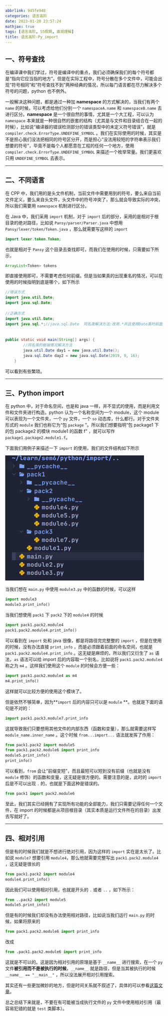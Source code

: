 ```yaml
---
abbrlink: 945fe948
categories: 语言高阶
date: 2023-01-20 23:57:24
mathjax: true
tags: [语言高阶, S5假期, 直观理解]
title: 语言高阶-Py_import
---
```


## 一、符号查找

在编译课中我们学过，符号是编译中的重点，我们必须确保我们的每个符号都是“指向它应当指的地方”。但是在实际工程中，符号分散在多个文件中，可能会出现“符号相同”和“符号查找不到”两种经典的情况，所以每门语言都在尽力解决多个符号的问题，python 也不例外。

一般解决这种问题，都是通过一种加 **namespace** 的方式解决的，当我们有两个 `name` 的时候，可以考虑给他们分别一个 `namespaceA.name` 和 `namespaceB.name` 去进行区分。**namespace** 是一个很自然的事情，尤其是一个大工程，可以认为 `namespace` 本来就是一种很自然的嵌套的结构（尤其是与文件和目录结合在一起的时候），比如说“编译器的错误检测部分的错误类型中的未定义符号错误”，就是 `compiler.check.ErrorType.UNDEFINE_SYMBOL` 。我们在实际使用的时候，其实是不是担心我们没法把相同的符号区分开，而是担心“没法用较短的字符串表示我们想要的符号”，毕竟不是每个人都愿意在工程的任何一个地方，使用 `compiler.check.ErrorType.UNDEFINE_SYMBOL` 来描述一个枚举常量。我们更喜欢只用 `UNDEFINE_SYMBOL` 去表示。

---



## 二、不同语言

在 CPP 中，我们用的是头文件机制，当前文件中需要用到的符号，要么来自当前文件定义，要么来自头文件，头文件中的符号冲突了，那么就会导致实际的冲突，所以我们需要用 `namespace` 机制进行区分。

在 Java 中，我们采用 `import` 机制，对于 `import` 后的部分，采用的是相对于根目录的绝对路径，比如说 `Pansy/parser/Parser.java` 中想用 `Pansy/lexer/token/Token.java` ，那么就需要写这样的 `import`

```java
import lexer.token.Token;
```

也就是相对于 `Pansy` 这个目录去查找即可，而我们在使用的时候，只需要如下所示，

```java
ArrayList<Token> tokens
```

即直接使用即可，不需要考虑任何前缀。但是当如果真的出现重名的情况，可以在使用的时候指明到底是哪个，如下所示

```java
//错误方式
import java.util.Date;
import java.sql.Date;

//正确方式
import java.util.Date;
import java.sql.*;//java.sql.Date  同名类解决方法:改用.*并且使用Date类时前面加该类的包路径


public static void main(String[] args) {
        //同名类的极端情况解决方法
        java.util.Date day1 = new java.util.Date();
        java.sql.Date day2 = new java.sql.Date(2019, 9, 16);
    }
```

可以看到有些繁琐。

---



## 三、Python import

在 python 中，对于命名空间，也是和 java 一样，并不显式的使用，而是利用文件和文件夹进行构造。python 认为一个名称空间为一个 module，这个 module 可以表现为一个文件夹，一个 `py` 文件，一个 `so` 动态库，什么都行。对于文件夹形式的 `module` 我们也称它为“包 `package` ”。所以我们想要指明“包 package1 下的包 package2 的模块 module1 的函数 f” ，就可以写作 `package1.package2.module1.f`。

下面我们用例子来描述一下 `import` 的使用，我们的文件结构如下所示

![image-20230121011113152](语言高阶-Py-import/image-20230121011113152.png)

当我们想在 `main.py` 中使用 `module3.py` 中的函数的时候，可以这样

```python
import module3
module3.print_info()
```

当我们想使用 `pack1` 下 `pack2`  下的 `module4` 的时候

```python
import pack1.pack2.module4
pack1.pack2.module4.print_info()
```

可以看到在 `import` 处和 java 很像，都是将路径完完整整的 `import` ，但是在使用的时候，没有办法直接 `print_info` ，而是必须跟着前面的命名空间，也就是 `pack1.pack2.module4.print_info` 。这无疑是麻烦的，所以我们又衍生了 `as` 语法，`as` 语法可以给 import 后的内容取一个别名，比如说将 `pack1.pack2.module4` 称之为 `m4` 。这样我们使用这个 `module` 的时候会方便一些：

```python
import pack1.pack2.module4 as m4
m4.print_info()
```

这样就可以比较方便的使用这个模块了。

但是依然不够简单，因为**`import` 后的内容只可以是 `module` **。也就是下面的语句是不对的：

```python
import pack1.pack3.module7.print_info
```

这就导致我们只要想用其他文件的内部东西（函数和变量），那么就需要这样写 `module_name.inner_name` 。这个时候 `from...import...` 语法就发挥了作用：

```python
from pack1.pack2 import module5
from pack1.pack2.module6 import print_info
module5.print_info()
print_info()
```

 可以看到，`from` 会让“前缀变短”，而且最短可以短到没有前缀（也就是没有 `module` 修饰）的函数和变量，这无疑是很方便的。需要注意的是，此时的 `import` 后是不可以出现 `.` 的，也就是下面这种是错误的。

```python
from pack1 import pack2.module6
```

至此，我们其实已经拥有了实现所有功能的全部能力，我们只需要记得任何一个文件，在 import 的时候都是从项目根目录（其实本质是运行文件所在的目录）出发去写就好了。

---



## 四、相对引用

但是有的时候我们就是不想进行绝对引用，因为这样的 `import` 实在是太长了。比如说 `module7` 想要引用 `module4`，那么他就需要完整写出 `pack1.pack2.module4` ，这无疑是很长的

```python
from pack1.pack2 import module4
module4.print_info()
```

因此我们可以使用相对引用，也就是开头的 `.` 或者 `..` ，如下所示：

```python
from ..pack2 import module5
module5.print_info()
```

但是有的时候我们却没有办法使用相对路径，比如说当我们运行 `main.py` 的时候，如果将原来的

```python
from pack1.pack2.module6 import print_info
```

改成

```python
from .pack1.pack2.module6 import print_info
```

这就是不可以的。这是因为相对引用的原理是基于 `__name__` 进行搜索，在一个 `py` 文件**被引用而不是被执行的时候**，`__name__` 就是路径，但是当其被执行的时候 `__name__ == "__main__"` ，所以没法展开相对引用搜索。

其实还有一些更加微妙的地方，但是时间关系就不叙述了，具体的可以参看[这篇文章](https://zhuanlan.zhihu.com/p/463969303?utm_campaign=shareopn&utm_medium=social&utm_oi=1124048358603636736&utm_psn=1599895913148669952&utm_source=wechat_session)。

总之总结下来就是，不要在有可能被当成执行文件的 `py` 文件中使用相对引用（最容易犯错的就是 `test` 类脚本）。
